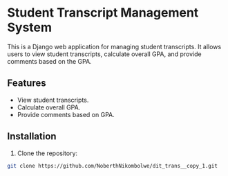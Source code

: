 # Student Transcript Management System

This is a Django web application for managing student transcripts. It allows users to view student transcripts, calculate overall GPA, and provide comments based on the GPA.

## Features

- View student transcripts.
- Calculate overall GPA.
- Provide comments based on GPA.

## Installation

1. Clone the repository:

```bash
git clone https://github.com/NoberthNikombolwe/dit_trans__copy_1.git

